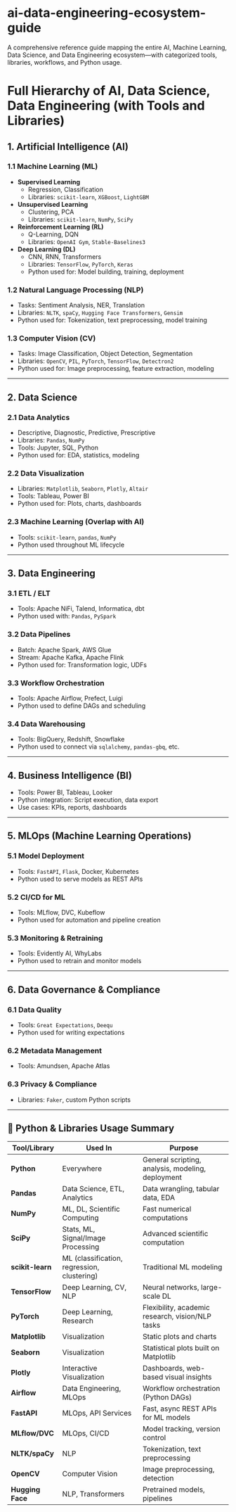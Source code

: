 # ai-data-engineering-ecosystem-guide
A comprehensive reference guide mapping the entire AI, Machine Learning, Data Science, and Data Engineering ecosystem—with categorized tools, libraries, workflows, and Python usage.


# Full Hierarchy of AI, Data Science, Data Engineering (with Tools and Libraries)

## 1. Artificial Intelligence (AI)

### 1.1 Machine Learning (ML)
- **Supervised Learning**
  - Regression, Classification
  - Libraries: `scikit-learn`, `XGBoost`, `LightGBM`
- **Unsupervised Learning**
  - Clustering, PCA
  - Libraries: `scikit-learn`, `NumPy`, `SciPy`
- **Reinforcement Learning (RL)**
  - Q-Learning, DQN
  - Libraries: `OpenAI Gym`, `Stable-Baselines3`
- **Deep Learning (DL)**
  - CNN, RNN, Transformers
  - Libraries: `TensorFlow`, `PyTorch`, `Keras`
  - Python used for: Model building, training, deployment

### 1.2 Natural Language Processing (NLP)
- Tasks: Sentiment Analysis, NER, Translation
- Libraries: `NLTK`, `spaCy`, `Hugging Face Transformers`, `Gensim`
- Python used for: Tokenization, text preprocessing, model training

### 1.3 Computer Vision (CV)
- Tasks: Image Classification, Object Detection, Segmentation
- Libraries: `OpenCV`, `PIL`, `PyTorch`, `TensorFlow`, `Detectron2`
- Python used for: Image preprocessing, feature extraction, modeling

---

## 2. Data Science

### 2.1 Data Analytics
- Descriptive, Diagnostic, Predictive, Prescriptive
- Libraries: `Pandas`, `NumPy`
- Tools: Jupyter, SQL, Python
- Python used for: EDA, statistics, modeling

### 2.2 Data Visualization
- Libraries: `Matplotlib`, `Seaborn`, `Plotly`, `Altair`
- Tools: Tableau, Power BI
- Python used for: Plots, charts, dashboards

### 2.3 Machine Learning (Overlap with AI)
- Tools: `scikit-learn`, `pandas`, `NumPy`
- Python used throughout ML lifecycle

---

## 3. Data Engineering

### 3.1 ETL / ELT
- Tools: Apache NiFi, Talend, Informatica, dbt
- Python used with: `Pandas`, `PySpark`

### 3.2 Data Pipelines
- Batch: Apache Spark, AWS Glue
- Stream: Apache Kafka, Apache Flink
- Python used for: Transformation logic, UDFs

### 3.3 Workflow Orchestration
- Tools: Apache Airflow, Prefect, Luigi
- Python used to define DAGs and scheduling

### 3.4 Data Warehousing
- Tools: BigQuery, Redshift, Snowflake
- Python used to connect via `sqlalchemy`, `pandas-gbq`, etc.

---

## 4. Business Intelligence (BI)

- Tools: Power BI, Tableau, Looker
- Python integration: Script execution, data export
- Use cases: KPIs, reports, dashboards

---

## 5. MLOps (Machine Learning Operations)

### 5.1 Model Deployment
- Tools: `FastAPI`, `Flask`, Docker, Kubernetes
- Python used to serve models as REST APIs

### 5.2 CI/CD for ML
- Tools: MLflow, DVC, Kubeflow
- Python used for automation and pipeline creation

### 5.3 Monitoring & Retraining
- Tools: Evidently AI, WhyLabs
- Python used to retrain and monitor models

---

## 6. Data Governance & Compliance

### 6.1 Data Quality
- Tools: `Great Expectations`, `Deequ`
- Python used for writing expectations

### 6.2 Metadata Management
- Tools: Amundsen, Apache Atlas

### 6.3 Privacy & Compliance
- Libraries: `Faker`, custom Python scripts

---

## 🔁 Python & Libraries Usage Summary

| Tool/Library     | Used In                                           | Purpose                                                  |
|------------------|---------------------------------------------------|----------------------------------------------------------|
| **Python**       | Everywhere                                         | General scripting, analysis, modeling, deployment        |
| **Pandas**       | Data Science, ETL, Analytics                      | Data wrangling, tabular data, EDA                        |
| **NumPy**        | ML, DL, Scientific Computing                      | Fast numerical computations                              |
| **SciPy**        | Stats, ML, Signal/Image Processing                | Advanced scientific computation                          |
| **scikit-learn** | ML (classification, regression, clustering)       | Traditional ML modeling                                  |
| **TensorFlow**   | Deep Learning, CV, NLP                            | Neural networks, large-scale DL                          |
| **PyTorch**      | Deep Learning, Research                           | Flexibility, academic research, vision/NLP tasks         |
| **Matplotlib**   | Visualization                                     | Static plots and charts                                  |
| **Seaborn**      | Visualization                                     | Statistical plots built on Matplotlib                    |
| **Plotly**       | Interactive Visualization                         | Dashboards, web-based visual insights                    |
| **Airflow**      | Data Engineering, MLOps                           | Workflow orchestration (Python DAGs)                     |
| **FastAPI**      | MLOps, API Services                               | Fast, async REST APIs for ML models                      |
| **MLflow/DVC**   | MLOps, CI/CD                                      | Model tracking, version control                          |
| **NLTK/spaCy**   | NLP                                               | Tokenization, text preprocessing                         |
| **OpenCV**       | Computer Vision                                   | Image preprocessing, detection                           |
| **Hugging Face** | NLP, Transformers                                 | Pretrained models, pipelines                             |

